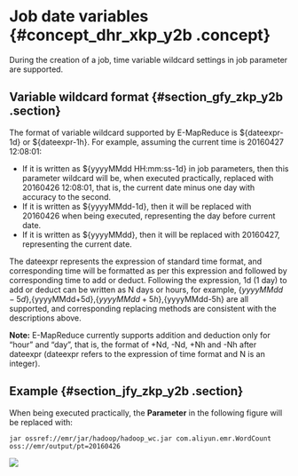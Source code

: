 # Job date variables {#concept_dhr_xkp_y2b .concept}

During the creation of a job, time variable wildcard settings in job parameter are supported.

## Variable wildcard format {#section_gfy_zkp_y2b .section}

The format of variable wildcard supported by E-MapReduce is $\{dateexpr-1d\} or $\{dateexpr-1h\}. For example, assuming the current time is 20160427 12:08:01:

-   If it is written as $\{yyyyMMdd HH:mm:ss-1d\} in job parameters, then this parameter wildcard will be, when executed practically, replaced with 20160426 12:08:01, that is, the current date minus one day with accuracy to the second.
-   If it is written as $\{yyyyMMdd-1d\}, then it will be replaced with 20160426 when being executed, representing the day before current date.
-   If it is written as $\{yyyyMMdd\}, then it will be replaced with 20160427, representing the current date.

The dateexpr represents the expression of standard time format, and corresponding time will be formatted as per this expression and followed by corresponding time to add or deduct. Following the expression, 1d \(1 day\) to add or deduct can be written as N days or hours, for example, $\{yyyyMMdd-5d\},$\{yyyyMMdd+5d\},$\{yyyyMMdd+5h\},$\{yyyyMMdd-5h\} are all supported, and corresponding replacing methods are consistent with the descriptions above.

**Note:** E-MapReduce currently supports addition and deduction only for “hour” and “day”, that is, the format of +Nd, -Nd, +Nh and -Nh after dateexpr \(dateexpr refers to the expression of time format and N is an integer\).

## Example {#section_jfy_zkp_y2b .section}

When being executed practically, the **Parameter** in the following figure will be replaced with:

```
jar ossref://emr/jar/hadoop/hadoop_wc.jar com.aliyun.emr.WordCount oss://emr/output/pt=20160426
```

![](http://static-aliyun-doc.oss-cn-hangzhou.aliyuncs.com/assets/img/17875/154157854910541_en-US.png)


